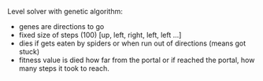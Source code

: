 Level solver with genetic algorithm:
- genes are directions to go
- fixed size of steps (100) [up, left, right, left, left ...]
- dies if gets eaten by spiders or when run out of directions (means got stuck)
- fitness value is died how far from the portal or if reached the portal,
how many steps it took to reach.